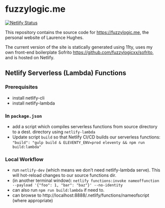 # fuzzylogic.me

[![Netlify Status](https://api.netlify.com/api/v1/badges/c0c7b2b0-c8f9-4575-9528-312449ecffdb/deploy-status)](https://app.netlify.com/sites/vigilant-almeida-537bd4/deploys)

This repository contains the source code for https://fuzzylogic.me, the personal website of Laurence Hughes.

The current version of the site is statically generated using 11ty, uses my own front-end boilerplate Sofrito https://github.com/fuzzylogicxx/sofrito, and is hosted on Netlify.

## Netlify Serverless (Lambda) Functions

### Prerequisites
- install netlify-cli
- install netlify-lambda

### In `package.json`
- add a script which compiles serverless functions from source directory to a dest. directory using `netlify-lambda`
- Update script `build` so that Netlify CI/CD builds our serverless functions: `"build": "gulp build & ELEVENTY_ENV=prod eleventy && npm run build:lambda"`

### Local Workflow
- run `netlify-dev` (which means we don’t need netlify-lambda serve). This will hot-reload changes to our source functions dir.
- (in another terminal window): `netlify functions:invoke nameoffunction --payload '{"foo": 1, "bar": "baz"}' --no-identity`
- can also run `npm run build:lambda` if need to.
- can browse to http://localhost:8888/.netlify/functions/nameofscript (where appropriate)
